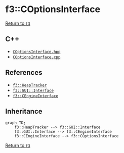 # f3::COptionsInterface

[Return to `f3`](/docs/f3.md)

## C++

- [`COptionsInterface.hpp`](/src/f3/COptionsInterface.hpp)
- [`COptionsInterface.cpp`](/src/f3/COptionsInterface.cpp)

## References

- [`f3::HeapTracker`](/docs/f3/HeapTracker.md)
- [`f3::GUI::Interface`](/docs/f3/GUI/Interface.md)
- [`f3::CEngineInterface`](/docs/f3/CEngineInterface.md)

## Inheritance

```mermaid
graph TD;
    f3::HeapTracker --> f3::GUI::Interface
    f3::GUI::Interface --> f3::CEngineInterface
    f3::CEngineInterface --> f3::COptionsInterface
```

[Return to `f3`](/docs/f3.md)